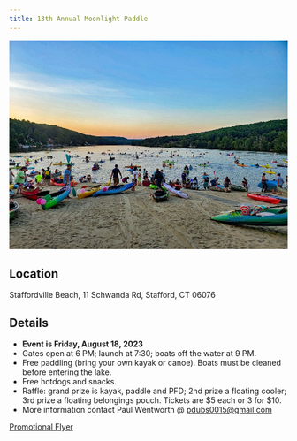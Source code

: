 ```yaml
---
title: 13th Annual Moonlight Paddle
---
```

<img src="/img/2023/2023-moonlight-paddle.jpg" class="img-fluid" alt="13th Annual Moonlight Paddle"/>

## Location
Staffordville Beach, 11 Schwanda Rd, Stafford, CT 06076

## Details
* **Event is Friday, August 18, 2023**
* Gates open at 6 PM; launch at 7:30; boats off the water at 9 PM.
* Free paddling (bring your own kayak or canoe). Boats must be cleaned before entering the lake.
* Free hotdogs and snacks.
* Raffle: grand prize is kayak, paddle and PFD; 2nd prize a floating cooler; 3rd prize a floating belongings pouch. Tickets are $5 each or 3 for $10.
* More information contact Paul Wentworth @ pdubs0015@gmail.com

<a href="https://www.e-clubhouse.org/userfiles/2275/file/0425231121272023MoonlightPaddle_.pdf" target="_blank">Promotional Flyer</a>
